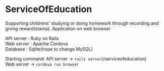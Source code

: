 # ServiceOfEducation
Supporting childrens' studying or doing homework through recording and giving reward(stamp).
Application on web browser<br>

API server : Ruby on Rails<br>
Web server : Apache Cordova<br>
Database : Sqlite(hope to change MySQL)

Starting command:
API server -> `rails server`(/serviceofeducation)<br>
Web server -> `cordova run browser`<br>
